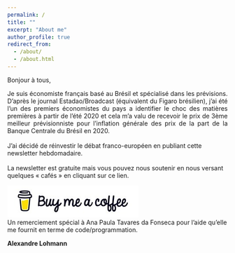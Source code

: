 ```yaml
---
permalink: /
title: ""
excerpt: "About me"
author_profile: true
redirect_from: 
  - /about/
  - /about.html
---
```



Bonjour à tous, 
<div style="text-align: justify">  Je suis économiste français basé au Brésil et spécialisé dans les prévisions. D’après le journal Estadao/Broadcast (équivalent du Figaro brésilien),  j’ai été l’un des premiers économistes du pays a identifier le choc des matières premières à partir de l’été 2020 et cela m’a valu de recevoir le prix de 3ème meilleur prévisionniste pour l’inflation générale des prix de la part de la Banque Centrale du Brésil en 2020. </div>
</br>
J’ai décidé de réinvestir le débat franco-européen en publiant cette newsletter hebdomadaire. </br>
</br>
La newsletter est gratuite mais vous pouvez nous soutenir en nous versant quelques « cafés » en cliquant sur ce lien.</br> 

[![Buy me a coffee](https://github.com/ASLlohmann/asllohmann.github.io/blob/master/images/bmc.jpeg?raw=true)](https://www.buymeacoffee.com/AlexSebLohmann)
</br>
Un remerciement spécial à Ana Paula Tavares da Fonseca pour l’aide qu’elle me fournit en terme de code/programmation.</br>

**Alexandre Lohmann**


